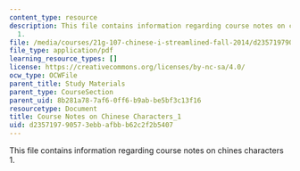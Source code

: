 ```yaml
---
content_type: resource
description: This file contains information regarding course notes on chines characters
  1.
file: /media/courses/21g-107-chinese-i-streamlined-fall-2014/d235719790573ebbafbbb62c2f2b5407_MIT21G_107F14_CourseNote_1.pdf
file_type: application/pdf
learning_resource_types: []
license: https://creativecommons.org/licenses/by-nc-sa/4.0/
ocw_type: OCWFile
parent_title: Study Materials
parent_type: CourseSection
parent_uid: 8b281a78-7af6-0ff6-b9ab-be5bf3c13f16
resourcetype: Document
title: Course Notes on Chinese Characters_1
uid: d2357197-9057-3ebb-afbb-b62c2f2b5407
---
```

This file contains information regarding course notes on chines characters 1.